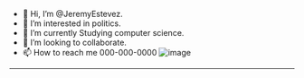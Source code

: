 - 👋 Hi, I’m @JeremyEstevez.
- 👀 I’m interested in politics.
- 🌱 I’m currently Studying computer science.
- 💞️ I’m looking to collaborate.
- 📫 How to reach me 000-000-0000
![image](https://github.com/JeremyEstevez/JeremyEstevez/assets/145026257/15b86a99-c09a-4210-8d42-20f93b8165ff)

--------------------------------------------------------------------------------------------------------------------------------------------------------------------------------

